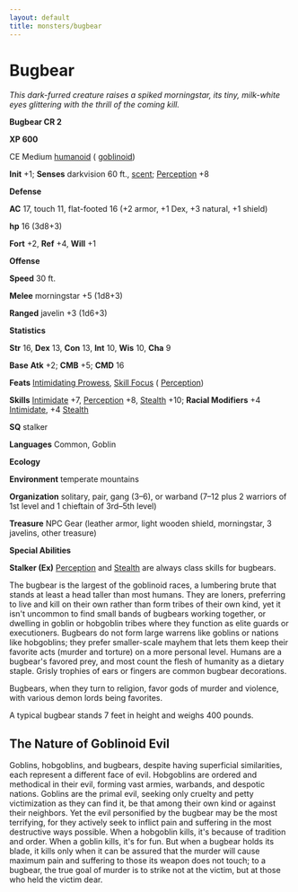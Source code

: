 ```yaml
---
layout: default
title: monsters/bugbear
---
```

# Bugbear

_This dark-furred creature raises a spiked morningstar, its tiny, milk-white eyes glittering with the thrill of the coming kill._

**Bugbear CR 2**

**XP 600**

CE Medium [humanoid](creatureTypes#_humanoid) ( [goblinoid](creatureTypes#_goblinoid-subtype))

**Init** +1; **Senses** darkvision 60 ft., [scent](universalMonsterRules#_scent); [Perception](../skills/perception#_perception) +8

**Defense**

**AC** 17, touch 11, flat-footed 16 (+2 armor, +1 Dex, +3 natural, +1 shield)

**hp** 16 (3d8+3)

**Fort** +2, **Ref** +4, **Will** +1

**Offense**

**Speed** 30 ft.

**Melee** morningstar +5 (1d8+3)

**Ranged** javelin +3 (1d6+3)

**Statistics**

**Str** 16, **Dex** 13, **Con** 13, **Int** 10, **Wis** 10, **Cha** 9

**Base**  **Atk** +2; **CMB** +5; **CMD** 16

**Feats** [Intimidating Prowess](../feats#_intimidating-prowess), [Skill Focus](../feats#_skill-focus) ( [Perception](../skills/perception#_perception))

**Skills** [Intimidate](../skills/intimidate#_intimidate) +7, [Perception](../skills/perception#_perception) +8, [Stealth](../skills/stealth#_stealth) +10; **Racial Modifiers** +4 [Intimidate](../skills/intimidate#_intimidate), +4 [Stealth](../skills/stealth#_stealth)

**SQ** stalker

**Languages** Common, Goblin

**Ecology**

**Environment** temperate mountains

**Organization** solitary, pair, gang (3–6), or warband (7–12 plus 2 warriors of 1st level and 1 chieftain of 3rd–5th level)

**Treasure** NPC Gear (leather armor, light wooden shield, morningstar, 3 javelins, other treasure)

**Special Abilities**

**Stalker (Ex)** [Perception](../skills/perception#_perception) and [Stealth](../skills/stealth#_stealth) are always class skills for bugbears.

The bugbear is the largest of the goblinoid races, a lumbering brute that stands at least a head taller than most humans. They are loners, preferring to live and kill on their own rather than form tribes of their own kind, yet it isn't uncommon to find small bands of bugbears working together, or dwelling in goblin or hobgoblin tribes where they function as elite guards or executioners. Bugbears do not form large warrens like goblins or nations like hobgoblins; they prefer smaller-scale mayhem that lets them keep their favorite acts (murder and torture) on a more personal level. Humans are a bugbear's favored prey, and most count the flesh of humanity as a dietary staple. Grisly trophies of ears or fingers are common bugbear decorations.

Bugbears, when they turn to religion, favor gods of murder and violence, with various demon lords being favorites.

A typical bugbear stands 7 feet in height and weighs 400 pounds.

## The Nature of Goblinoid Evil

Goblins, hobgoblins, and bugbears, despite having superficial similarities, each represent a different face of evil. Hobgoblins are ordered and methodical in their evil, forming vast armies, warbands, and despotic nations. Goblins are the primal evil, seeking only cruelty and petty victimization as they can find it, be that among their own kind or against their neighbors. Yet the evil personified by the bugbear may be the most terrifying, for they actively seek to inflict pain and suffering in the most destructive ways possible. When a hobgoblin kills, it's because of tradition and order. When a goblin kills, it's for fun. But when a bugbear holds its blade, it kills only when it can be assured that the murder will cause maximum pain and suffering to those its weapon does not touch; to a bugbear, the true goal of murder is to strike not at the victim, but at those who held the victim dear.

